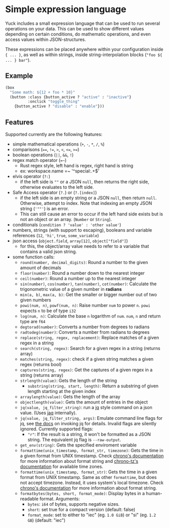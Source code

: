 # Simple expression language

Yuck includes a small expression language that can be used to run several operations on your data.
This can be used to show different values depending on certain conditions,
do mathematic operations, and even access values within JSON-structures.

These expressions can be placed anywhere within your configuration inside `{ ... }`,
as well as within strings, inside string-interpolation blocks (`"foo ${ ... } bar"`).

## Example

```lisp
(box
  "Some math: ${12 + foo * 10}"
  (button :class {button_active ? "active" : "inactive"}
          :onclick "toggle_thing"
    {button_active ? "disable" : "enable"}))
```

## Features

Supported currently are the following features:
- simple mathematical operations (`+`, `-`, `*`, `/`, `%`)
- comparisons (`==`, `!=`, `>`, `<`, `<=`, `>=`)
- boolean operations (`||`, `&&`, `!`)
- regex match operator (`=~`)
    - Rust regex style, left hand is regex, right hand is string
    - ex: workspace.name =~ '^special:.+$'
- elvis operator (`?:`)
    - if the left side is `""` or a JSON `null`, then returns the right side,
      otherwise evaluates to the left side.
- Safe Access operator (`?.`) or (`?.[index]`)
    - if the left side is an empty string or a JSON `null`, then return `null`. Otherwise,
      attempt to index. Note that indexing an empty JSON string (`'""'`) is an error.
    - This can still cause an error to occur if the left hand side exists but is
      not an object or an array.
      (`Number` or `String`).
- conditionals (`condition ? 'value' : 'other value'`)
- numbers, strings (with support to escaping), booleans and variable references (`12`, `'hi'`, `true`, `some_variable`)
- json access (`object.field`, `array[12]`, `object["field"]`)
    - for this, the object/array value needs to refer to a variable that contains a valid json string.
- some function calls:
    - `round(number, decimal_digits)`: Round a number to the given amount of decimals
    - `floor(number)`: Round a number down to the nearest integer
    - `ceil(number)`: Round a number up to the nearest integer
    - `sin(number)`, `cos(number)`, `tan(number)`, `cot(number)`: Calculate the trigonometric value of a given number in **radians**
    - `min(a, b)`, `max(a, b)`: Get the smaller or bigger number out of two given numbers
    - `powi(num, n)`, `powf(num, n)`: Raise number `num` to power `n`. `powi` expects `n` to be of type `i32`
    - `log(num, n)`: Calculate the base `n` logarithm of `num`. `num`, `n` and return type are `f64`
    - `degtorad(number)`: Converts a number from degrees to radians
    - `radtodeg(number)`: Converts a number from radians to degrees
    - `replace(string, regex, replacement)`: Replace matches of a given regex in a string
  - `search(string, regex)`: Search for a given regex in a string (returns array)
  - `matches(string, regex)`: check if a given string matches a given regex (returns bool)
  - `captures(string, regex)`: Get the captures of a given regex in a string (returns array)
  - `strlength(value)`: Gets the length of the string
    - `substring(string, start, length)`: Return a substring of given length starting at the given index
  - `arraylength(value)`: Gets the length of the array
  - `objectlength(value)`: Gets the amount of entries in the object
  - `jq(value, jq_filter_string)`: run a [jq](https://jqlang.github.io/jq/manual/) style command on a json value. (Uses [jaq](https://crates.io/crates/jaq) internally).
  - `jq(value, jq_filter_string, args)`: Emulate command line flags for jq, see [the docs](https://jqlang.github.io/jq/manual/#invoking-jq) on invoking jq for details. Invalid flags are silently ignored.
    Currently supported flags:
    - `"r"`: If the result is a string, it won't be formatted as a JSON string. The equivalent jq flag is `--raw-output`.
  - `get_env(string)`: Gets the specified enviroment variable
  - `formattime(unix_timestamp, format_str, timezone)`: Gets the time in a given format from UNIX timestamp.
     Check [chrono's documentation](https://docs.rs/chrono/latest/chrono/format/strftime/index.html) for more
     information about format string and [chrono-tz's documentation](https://docs.rs/chrono-tz/latest/chrono_tz/enum.Tz.html)
     for available time zones.
  - `formattime(unix_timestamp, format_str)`: Gets the time in a given format from UNIX timestamp.
     Same as other `formattime`, but does not accept timezone. Instead, it uses system's local timezone.
     Check [chrono's documentation](https://docs.rs/chrono/latest/chrono/format/strftime/index.html) for more
     information about format string.
  - `formatbytes(bytes, short, format_mode)`: Display bytes in a human-readable format.
    Arguments:
    - `bytes`: `i64` of bytes, supports negative sizes.
    - `short`: set true for a compact version (default: false)
    - `format_mode`: set to either to "iec" (eg. `1.0 GiB`) or "si" (eg. `1.2 GB`) (default: "iec")
